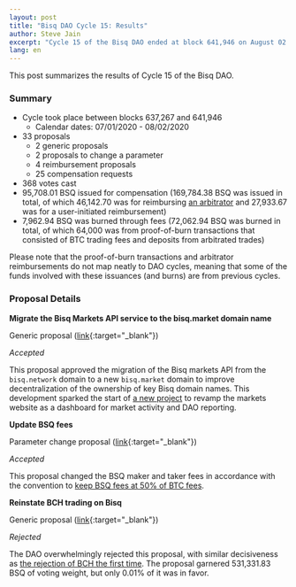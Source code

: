 ```yaml
---
layout: post
title: "Bisq DAO Cycle 15: Results"
author: Steve Jain
excerpt: "Cycle 15 of the Bisq DAO ended at block 641,946 on August 02 2020. This post covers its results. <br><br>"
lang: en
---
```


This post summarizes the results of Cycle 15 of the Bisq DAO.

### Summary

* Cycle took place between blocks 637,267 and 641,946
  * Calendar dates: 07/01/2020 - 08/02/2020
* 33 proposals
  * 2 generic proposals
  * 2 proposals to change a parameter
  * 4 reimbursement proposals
  * 25 compensation requests
* 368 votes cast
* 95,708.01 BSQ issued for compensation (169,784.38 BSQ was issued in total, of which 46,142.70 was for reimbursing [an arbitrator](https://bisq.wiki/Arbitrator) and 27,933.67 was for a user-initiated reimbursement)
* 7,962.94 BSQ was burned through fees (72,062.94 BSQ was burned in total, of which 64,000 was from proof-of-burn transactions that consisted of BTC trading fees and deposits from arbitrated trades)

Please note that the proof-of-burn transactions and arbitrator reimbursements do not map neatly to DAO cycles, meaning that some of the funds involved with these issuances (and burns) are from previous cycles.

### Proposal Details

**Migrate the Bisq Markets API service to the bisq.market domain name**

Generic proposal ([link](https://bisq.network/dao-proposals/229){:target="_blank"})

_Accepted_

This proposal approved the migration of the Bisq markets API from the `bisq.network` domain to a new `bisq.market` domain to improve decentralization of the ownership of key Bisq domain names. This development sparked the start of [a new project](https://github.com/bisq-network/projects/issues/41) to revamp the markets website as a dashboard for market activity and DAO reporting.

**Update BSQ fees**

Parameter change proposal ([link](https://bisq.network/dao-proposals/238){:target="_blank"})

_Accepted_

This proposal changed the BSQ maker and taker fees in accordance with the convention to [keep BSQ fees at 50% of BTC fees](https://github.com/bisq-network/proposals/issues/202).

**Reinstate BCH trading on Bisq**

Generic proposal ([link](https://bisq.network/dao-proposals/240){:target="_blank"})

_Rejected_

The DAO overwhelmingly rejected this proposal, with similar decisiveness as [the rejection of BCH the first time](https://github.com/bisq-network/proposals/issues/61). The proposal garnered 531,331.83 BSQ of voting weight, but only 0.01% of it was in favor.
